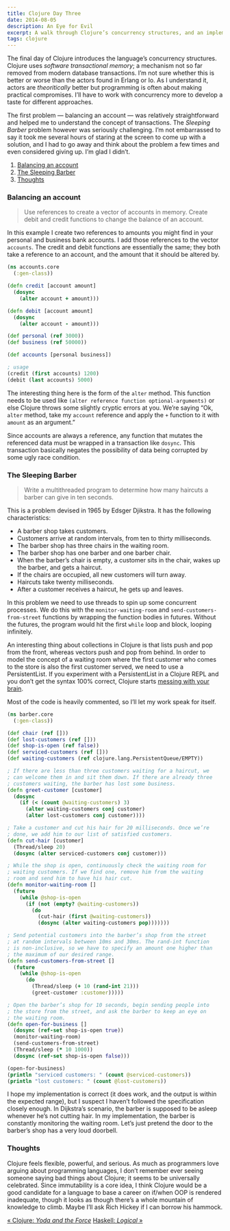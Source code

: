 ```yaml
---
title: Clojure Day Three
date: 2014-08-05
description: An Eye for Evil
excerpt: A walk through Clojure’s concurrency structures, and an implementation of a classic Edsger Djikstra programming problem.
tags: clojure
---
```


The final day of Clojure introduces the language’s concurrency structures.
Clojure uses *software transactional memory*; a mechanism not so far removed
from modern database transactions. I’m not sure whether this is better or worse
than the actors found in Erlang or Io. As I understand it, actors are
*theoritically* better but programming is often about making practical
compromises. I’ll have to work with concurrency more to develop a taste for
different approaches.

The first problem — balancing an account — was relatively straightforward and
helped me to understand the concept of transactions. The *Sleeping Barber*
problem however was seriously challenging. I’m not embarrassed to say it took
me several hours of staring at the screen to come up with a solution, and I had
to go away and think about the problem a few times and even considered giving
up. I’m glad I didn’t.

<div id="toc"></div>

1. [Balancing an account](#balancing-an-account)
2. [The Sleeping Barber](#the-sleeping-barber)
3. [Thoughts](#thoughts)

### Balancing an account

> Use references to create a vector of accounts in memory. Create debit and
> credit functions to change the balance of an account.

In this example I create two references to amounts you might find in your
personal and business bank accounts. I add those references to the vector
`accounts`. The credit and debit functions are essentially the same; they both
take a reference to an account, and the amount that it should be altered by.

~~~clojure
(ns accounts.core
  (:gen-class))

(defn credit [account amount]
  (dosync
    (alter account + amount)))

(defn debit [account amount]
  (dosync
    (alter account - amount)))

(def personal (ref 3000))
(def business (ref 50000))

(def accounts [personal business])

; usage
(credit (first accounts) 1200)
(debit (last accounts) 5000)
~~~

The interesting thing here is the form of the `alter` method. This function
needs to be used like `(alter reference function optional-arguments)` or else
Clojure throws some slightly cryptic errors at you. We’re saying “Ok, `alter`
method, take my `account` reference and apply the `+` function to it with
`amount` as an argument.”

Since accounts are always a reference, any function that mutates the referenced
data must be wrapped in a transaction like `dosync`. This transaction basically
negates the possibility of data being corrupted by some ugly race condition.

### The Sleeping Barber

> Write a multithreaded program to determine how many haircuts a barber can
> give in ten seconds.

This is a problem devised in 1965 by Edsger Djikstra. It has the following characteristics:

- A barber shop takes customers.
- Customers arrive at random intervals, from ten to thirty milliseconds.
- The barber shop has three chairs in the waiting room.
- The barber shop has one barber and one barber chair.
- When the barber’s chair is empty, a customer sits in the chair, wakes up the
  barber, and gets a haircut.
- If the chairs are occupied, all new customers will turn away.
- Haircuts take twenty milliseconds.
- After a customer receives a haircut, he gets up and leaves.

In this problem we need to use threads to spin up some concurrent processes. We
do this with the `monitor-waiting-room` and `send-customers-from-street`
functions by wrapping the function bodies in futures. Without the futures, the
program would hit the first `while` loop and block, looping infinitely.

An interesting thing about collections in Clojure is that lists push and pop
from the front, whereas vectors push and pop from behind. In order to model the
concept of a waiting room where the first customer who comes to the store is
also the first customer served, we need to use a PersistentList. If you
experiment with a PersistentList in a Clojure REPL and you don’t get the syntax
100% correct, Clojure starts [messing with your
brain](http://stackoverflow.com/questions/25126368/seemingly-magical-behaviour-in-my-clojure-repl/25126712?noredirect=1#comment39109008_25126712).

Most of the code is heavily commented, so I’ll let my work speak for itself.

~~~clojure
(ns barber.core
  (:gen-class))

(def chair (ref []))
(def lost-customers (ref []))
(def shop-is-open (ref false))
(def serviced-customers (ref []))
(def waiting-customers (ref clojure.lang.PersistentQueue/EMPTY))

; If there are less than three customers waiting for a haircut, we
; can welcome them in and sit them down. If there are already three
; customers waiting, the barber has lost some business.
(defn greet-customer [customer]
  (dosync
    (if (< (count @waiting-customers) 3)
      (alter waiting-customers conj customer)
      (alter lost-customers conj customer))))

; Take a customer and cut his hair for 20 milliseconds. Once we’re
; done, we add him to our list of satisfied customers.
(defn cut-hair [customer]
  (Thread/sleep 20)
  (dosync (alter serviced-customers conj customer)))

; While the shop is open, continuously check the waiting room for
; waiting customers. If we find one, remove him from the waiting
; room and send him to have his hair cut.
(defn monitor-waiting-room []
  (future
    (while @shop-is-open
      (if (not (empty? @waiting-customers))
        (do
          (cut-hair (first @waiting-customers))
          (dosync (alter waiting-customers pop)))))))

; Send potential customers into the barber’s shop from the street
; at random intervals between 10ms and 30ms. The rand-int function
; is non-inclusive, so we have to specify an amount one higher than
; the maximum of our desired range.
(defn send-customers-from-street []
  (future
    (while @shop-is-open
      (do
        (Thread/sleep (+ 10 (rand-int 21)))
        (greet-customer :customer)))))

; Open the barber’s shop for 10 seconds, begin sending people into
; the store from the street, and ask the barber to keep an eye on
; the waiting room.
(defn open-for-business []
  (dosync (ref-set shop-is-open true))
  (monitor-waiting-room)
  (send-customers-from-street)
  (Thread/sleep (* 10 1000))
  (dosync (ref-set shop-is-open false)))

(open-for-business)
(println "serviced customers: " (count @serviced-customers))
(println "lost customers: " (count @lost-customers))
~~~

I hope my implementation is correct (it does work, and the output is within the
expected range), but I suspect I haven’t followed the specification closely
enough. In Dijkstra’s scenario, the barber is supposed to be asleep whenever
he’s not cutting hair. In my implementation, the barber is constantly
monitoring the waiting room. Let’s just pretend the door to the barber’s shop
has a very loud doorbell.

### Thoughts

Clojure feels flexible, powerful, and serious. As much as programmers love
arguing about programming languages, I don’t remember ever seeing someone
saying bad things about Clojure; it seems to be universally celebrated. Since
immutability is a core idea, I think Clojure would be a good candidate for a
language to base a career on if/when OOP is rendered inadequate, though it
looks as though there’s a whole mountain of knowledge to climb. Maybe I’ll ask
Rich Hickey if I can borrow his hammock.

<a class="previous-post" href="/seven-languages/clojure-day-two">« Clojure: <i>Yoda and the Force</i></a>
<a class="next-post" href="/seven-languages/haskell-day-one">Haskell: <i>Logical</i> »</a>
